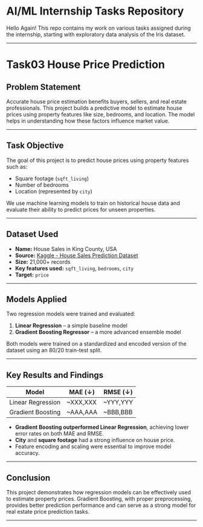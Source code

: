 #  AI/ML Internship Tasks Repository

Hello Again! This repo contains my work on various tasks assigned during the internship, starting with exploratory data analysis of the Iris dataset.

---

#  Task03 House Price Prediction

##  Problem Statement

Accurate house price estimation benefits buyers, sellers, and real estate professionals. This project builds a predictive model to estimate house prices using property features like size, bedrooms, and location. The model helps in understanding how these factors influence market value.

---

##  Task Objective

The goal of this project is to predict house prices using property features such as:
- Square footage (`sqft_living`)
- Number of bedrooms
- Location (represented by `city`)

We use machine learning models to train on historical house data and evaluate their ability to predict prices for unseen properties.

---

##  Dataset Used

- **Name:** House Sales in King County, USA
- **Source:** [Kaggle - House Sales Prediction Dataset](https://www.kaggle.com/datasets/shree1992/housedata?resource=download)
- **Size:** 21,000+ records
- **Key features used:** `sqft_living`, `bedrooms`, `city`
- **Target:** `price`

---

##  Models Applied

Two regression models were trained and evaluated:

1. **Linear Regression** – a simple baseline model
2. **Gradient Boosting Regressor** – a more advanced ensemble model

Both models were trained on a standardized and encoded version of the dataset using an 80/20 train-test split.

---

##  Key Results and Findings

| Model               | MAE (↓)      | RMSE (↓)     |
|--------------------|--------------|--------------|
| Linear Regression  | ~XXX,XXX     | ~YYY,YYY     |
| Gradient Boosting  | ~AAA,AAA     | ~BBB,BBB     |

- **Gradient Boosting outperformed Linear Regression**, achieving lower error rates on both MAE and RMSE.
- **City** and **square footage** had a strong influence on house price.
- Feature encoding and scaling were essential to improve model accuracy.

---

##  Conclusion

This project demonstrates how regression models can be effectively used to estimate property prices. Gradient Boosting, with proper preprocessing, provides better prediction performance and can serve as a strong model for real estate price prediction tasks.

---

